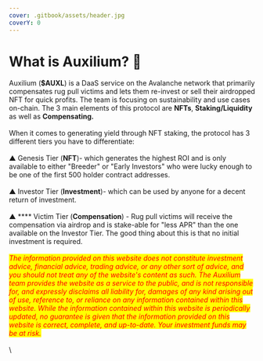 ```yaml
---
cover: .gitbook/assets/header.jpg
coverY: 0
---
```


# What is Auxilium? 🤔

Auxilium (**$AUXL**) is a DaaS service on the Avalanche network that primarily compensates rug pull victims and lets them re-invest or sell their airdropped NFT for quick profits. The team is focusing on sustainability and use cases on-chain. The 3 main elements of this protocol are **NFTs**, **Staking/Liquidity** as well as **Compensating.** \
\
When it comes to generating yield through NFT staking, the protocol has 3 different tiers you have to differentiate:\
\
▲ Genesis Tier (**NFT**)- which generates the highest ROI and is only available to either "Breeder" or "Early Investors" who were lucky enough to be one of the first 500 holder contract addresses.\
\
▲ Investor Tier (**Investment**)- which can be used by anyone for a decent return of investment. \
\
▲ **** Victim Tier (**Compensation**) - Rug pull victims will receive the compensation via airdrop and is stake-able for "less APR" than the one available on the Investor Tier. The good thing about this is that no initial investment is required. \
\
_<mark style="color:red;">The information provided on this website does not constitute investment advice, financial advice, trading advice, or any other sort of advice, and you should not treat any of the website's content as such. The Auxilium team provides the website as a service to the public, and is not responsible for, and expressly disclaims all liability for, damages of any kind arising out of use, reference to, or reliance on any information contained within this website. While the information contained within this website is periodically updated, no guarantee is given that the information provided on this website is correct, complete, and up-to-date. Your investment funds may be at risk.</mark>_\
\
\
